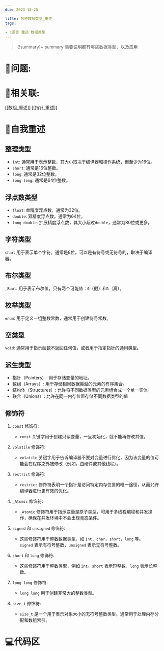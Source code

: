 ```yaml
---
due: 2023-10-25 

title: 各种数据类型_重述
tags:
 
- c语言 重述 数据类型
---
```



> [!summary]+ summary
> 简要说明都有哪些数据类型，以及应用


# 🤔问题:





# 🤔相关联:
[[数组_重述]]
[[指针_重述]]


# 📘自我重述
## 整理类型
- `int`: 通常用于表示整数，其大小取决于编译器和操作系统，但至少为16位。
- `short`: 通常是16位整数。
- `long`: 通常是32位整数。
- `long long`: 通常是64位整数。
## 浮点数类型
- `float`: 单精度浮点数，通常为32位。
- `double`: 双精度浮点数，通常为64位。
- `long double`: 扩展精度浮点数，其大小超过`double`，通常为80位或更多。
## 字符类型
`char`: 用于表示单个字符，通常是8位。可以是有符号或无符号的，取决于编译器。
## 布尔类型
`_Bool`: 用于表示布尔值，只有两个可能值：`0`（假）和`1`（真）。
## 枚举类型
`enum`: 用于定义一组整数常数，通常用于创建符号常数。

## 空类型
`void`: 通常用于指示函数不返回任何值，或者用于指定指针的通用类型。
## 派生类型
- 指针（Pointers）: 用于存储变量的地址。
- 数组（Arrays）: 用于存储相同数据类型的元素的有序集合。
- 结构体（Structures）: 允许将不同数据类型的元素组合成一个单一实体。
- 联合（Unions）: 允许在同一内存位置存储不同数据类型的值


## 修饰符

1. `const` 修饰符:
    
    - `const` 关键字用于创建只读变量，一旦初始化，就不能再修改其值。
2. `volatile` 修饰符:
    
    - `volatile` 关键字用于告诉编译器不要对变量进行优化，因为该变量的值可能会在程序之外被修改（例如，由硬件或其他线程）。
3. `restrict` 修饰符:
    
    - `restrict` 修饰符表明一个指针是访问特定内存位置的唯一途径，从而允许编译器进行更有效的优化。
4. `_Atomic` 修饰符:
    
    - `_Atomic` 修饰符用于指示变量是原子类型，可用于多线程编程和并发操作，确保在并发环境中不会出现竞态条件。
5. `signed` 和 `unsigned` 修饰符:
    
    - 这些修饰符用于整数数据类型，如 `int`，`char`，`short`，`long` 等。`signed` 表示有符号整数，`unsigned` 表示无符号整数。
6. `short` 和 `long` 修饰符:
    
    - 这些修饰符用于整数类型，例如 `int`。`short` 表示短整数，`long` 表示长整数。
7. `long long` 修饰符:
    
    - `long long` 用于创建非常大的整数类型。
8. `size_t` 修饰符:
    
    - `size_t` 是一个用于表示对象大小的无符号整数类型。通常用于处理内存分配和数组索引。

# 💻代码区